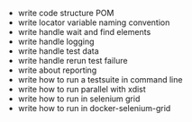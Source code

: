 - write code structure POM
- write locator variable naming convention
- write handle wait and find elements
- write handle logging
- write handle test data
- write handle rerun test failure
- write about reporting
- write how to run a testsuite in command line
- write how to run parallel with xdist
- write how to run in selenium grid
- write how to run in docker-selenium-grid